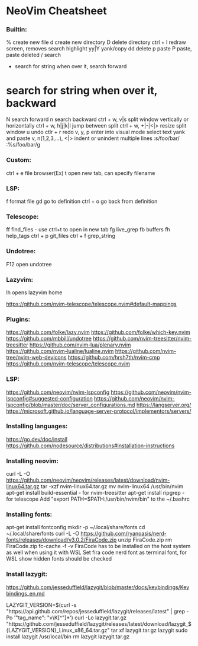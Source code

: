 # NeoVim Cheatsheet

### Builtin:
% create new file
d create new directory
D delete directory
ctrl + l redraw screen, removes search highlight
yy|Y yank/copy
dd delete
p paste
P paste, paste deleted 
/ search
* search for string when over it, search forward
# search for string when over it, backward
N search forward
n search backward
ctrl + w, v|s split window vertically or horizontally
ctrl + w, h|j|k|l jump between split
ctrl + w, +|-|<|> resize split window
u undo
ctlr + r redo
v, y, p enter into visual mode select text yank and paste
v, n(1,2,3,...), <|> indent or unindent multiple lines
:s/foo/bar/
:%s/foo/bar/g

### Custom:
ctrl + e file browser(Ex)
<leader>t open new tab, can specify filename

### LSP:
<leader>f format file
gd go to definition
ctrl + o go back from definition

### Telescope:
<leader>ff find_files - use ctrl+t to open in new tab
<leader>fg live_grep
<leader>fb buffers
<leader>fh help_tags
ctrl + p git_files
ctrl + f grep_string

### Undotree:
<leader>F12 open undotree

### Lazyvim:
<leader>lh opens lazyvim home

https://github.com/nvim-telescope/telescope.nvim#default-mappings

### Plugins:
https://github.com/folke/lazy.nvim
https://github.com/folke/which-key.nvim
https://github.com/mbbill/undotree
https://github.com/nvim-treesitter/nvim-treesitter
https://github.com/nvim-lua/plenary.nvim
https://github.com/nvim-lualine/lualine.nvim
https://github.com/nvim-tree/nvim-web-devicons
https://github.com/hrsh7th/nvim-cmp
https://github.com/nvim-telescope/telescope.nvim

### LSP:
https://github.com/neovim/nvim-lspconfig
https://github.com/neovim/nvim-lspconfig#suggested-configuration
https://github.com/neovim/nvim-lspconfig/blob/master/doc/server_configurations.md
https://langserver.org/
https://microsoft.github.io/language-server-protocol/implementors/servers/

### Installing languages:
https://go.dev/doc/install
https://github.com/nodesource/distributions#installation-instructions

### Installing neovim:
curl -L -O https://github.com/neovim/neovim/releases/latest/download/nvim-linux64.tar.gz
tar -xzf nvim-linux64.tar.gz
mv nvim-linux64 /usr/bin/nvim
apt-get install build-essential - for nvim-treesitter
apt-get install ripgrep - for telescope
Add "export PATH=$PATH:/usr/bin/nvim/bin" to the ~/.bashrc

### Installing fonts:
apt-get install fontconfig
mkdir -p ~/.local/share/fonts
cd ~/.local/share/fonts
curl -L -O https://github.com/ryanoasis/nerd-fonts/releases/download/v3.0.2/FiraCode.zip
unzip FiraCode.zip
rm FiraCode.zip
fc-cache -f -v
FiraCode has to be installed on the host system as well when using it with WSL
Set fira code nerd font as terminal font, for WSL show hidden fonts should be checked

### Install lazygit:
https://github.com/jesseduffield/lazygit/blob/master/docs/keybindings/Keybindings_en.md

LAZYGIT_VERSION=$(curl -s "https://api.github.com/repos/jesseduffield/lazygit/releases/latest" | grep -Po '"tag_name": "v\K[^"]*')
curl -Lo lazygit.tar.gz "https://github.com/jesseduffield/lazygit/releases/latest/download/lazygit_${LAZYGIT_VERSION}_Linux_x86_64.tar.gz"
tar xf lazygit.tar.gz lazygit
sudo install lazygit /usr/local/bin
rm lazygit lazygit.tar.gz
